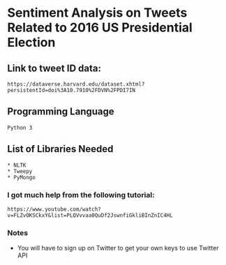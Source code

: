 # Sentiment Analysis on Tweets Related to 2016 US Presidential Election

## Link to tweet ID data:
```
https://dataverse.harvard.edu/dataset.xhtml?persistentId=doi%3A10.7910%2FDVN%2FPDI7IN
```

## Programming Language ##
	Python 3

## List of Libraries Needed ##
```
* NLTK
* Tweepy
* PyMongo
```

### I got much help from the following tutorial: ###
```
https://www.youtube.com/watch?v=FLZvOKSCkxY&list=PLQVvvaa0QuDf2JswnfiGkliBInZnIC4HL
```

### Notes ###
* You will have to sign up on Twitter to get your own keys to use Twitter API



